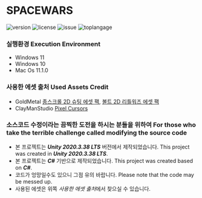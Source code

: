 # SPACEWARS
![version](https://img.shields.io/github/v/release/ddkk08001/spacewars?include_prereleases)
 ![license](https://img.shields.io/github/license/ddkk08001/spacewars) ![issue](https://img.shields.io/github/issues/ddkk08001/spacewars) ![toplangage](https://img.shields.io/github/languages/top/ddkk08001/spacewars) 
### 실행환경 Execution Environment
- Windows 11
- Windows 10
- Mac Os 11.1.0

### 사용한 에셋 출처 Used Assets Credit
- GoldMetal [종스크롤 2D 슈팅 에셋 팩](https://assetstore.unity.com/packages/2d/characters/vertical-2d-shooting-assets-pack-188719), [볼트 2D 리틀워즈 에셋 팩](https://assetstore.unity.com/packages/2d/characters/bolt-2d-littlewars-assets-pack-189896)
- ClayManStudio [Pixel Cursors](https://assetstore.unity.com/packages/2d/gui/icons/pixel-cursors-109256)

### 소스코드 수정이라는 끔찍한 도전을 하시는 분들을 위하여 For those who take the terrible challenge called modifying the source code
- 본 프로젝트는 ***Unity 2020.3.38 LTS*** 버전에서 제작되었습니다. This project was created in ***Unity 2020.3.38 LTS***.
- 본 프로젝트는 ***C#*** 기반으로 제작되었습니다. This project was created based on ***C#***.
- 코드가 엉망일수도 있으니 그점 유의 바랍니다. Please note that the code may be messed up.
- 사용된 에셋은 위쪽 *사용한 에셋 출처*에서 찾으실 수 있습니다.
